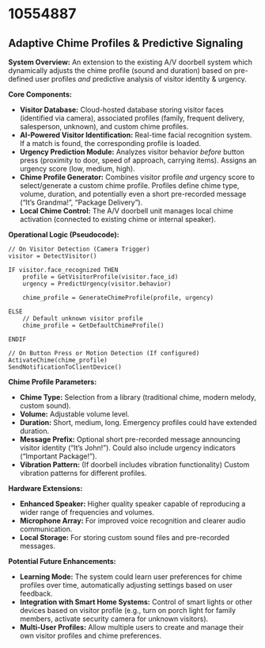 # 10554887

## Adaptive Chime Profiles & Predictive Signaling

**System Overview:** An extension to the existing A/V doorbell system which dynamically adjusts the chime profile (sound and duration) based on pre-defined user profiles *and* predictive analysis of visitor identity & urgency. 

**Core Components:**

*   **Visitor Database:** Cloud-hosted database storing visitor faces (identified via camera), associated profiles (family, frequent delivery, salesperson, unknown), and custom chime profiles.
*   **AI-Powered Visitor Identification:** Real-time facial recognition system. If a match is found, the corresponding profile is loaded. 
*   **Urgency Prediction Module:** Analyzes visitor behavior *before* button press (proximity to door, speed of approach, carrying items). Assigns an urgency score (low, medium, high).
*   **Chime Profile Generator:** Combines visitor profile *and* urgency score to select/generate a custom chime profile.  Profiles define chime type, volume, duration, and potentially even a short pre-recorded message (“It’s Grandma!”, “Package Delivery”).
*   **Local Chime Control:** The A/V doorbell unit manages local chime activation (connected to existing chime or internal speaker).

**Operational Logic (Pseudocode):**

```
// On Visitor Detection (Camera Trigger)
visitor = DetectVisitor()

IF visitor.face_recognized THEN
    profile = GetVisitorProfile(visitor.face_id)
    urgency = PredictUrgency(visitor.behavior)

    chime_profile = GenerateChimeProfile(profile, urgency)

ELSE
    // Default unknown visitor profile
    chime_profile = GetDefaultChimeProfile()

ENDIF

// On Button Press or Motion Detection (If configured)
ActivateChime(chime_profile)
SendNotificationToClientDevice()
```

**Chime Profile Parameters:**

*   **Chime Type:** Selection from a library (traditional chime, modern melody, custom sound).
*   **Volume:** Adjustable volume level.
*   **Duration:**  Short, medium, long.  Emergency profiles could have extended duration.
*   **Message Prefix:**  Optional short pre-recorded message announcing visitor identity (“It’s John!”).  Could also include urgency indicators (“Important Package!”).
*   **Vibration Pattern:** (If doorbell includes vibration functionality) Custom vibration patterns for different profiles.

**Hardware Extensions:**

*   **Enhanced Speaker:** Higher quality speaker capable of reproducing a wider range of frequencies and volumes.
*   **Microphone Array:** For improved voice recognition and clearer audio communication.
*   **Local Storage:**  For storing custom sound files and pre-recorded messages.

**Potential Future Enhancements:**

*   **Learning Mode:** The system could learn user preferences for chime profiles over time, automatically adjusting settings based on user feedback.
*   **Integration with Smart Home Systems:**  Control of smart lights or other devices based on visitor profile (e.g., turn on porch light for family members, activate security camera for unknown visitors).
*   **Multi-User Profiles:**  Allow multiple users to create and manage their own visitor profiles and chime preferences.